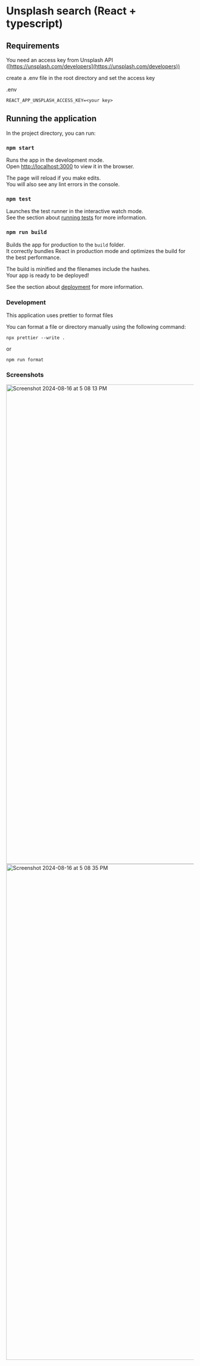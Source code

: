 # Unsplash search (React + typescript)

## Requirements

You need an access key from Unsplash API ([https://unsplash.com/developers](https://unsplash.com/developers))

create a .env file in the root directory and set the access key

.env

```
REACT_APP_UNSPLASH_ACCESS_KEY=<your key>
```

## Running the application

In the project directory, you can run:

### `npm start`

Runs the app in the development mode.\
Open [http://localhost:3000](http://localhost:3000) to view it in the browser.

The page will reload if you make edits.\
You will also see any lint errors in the console.

### `npm test`

Launches the test runner in the interactive watch mode.\
See the section about [running tests](https://facebook.github.io/create-react-app/docs/running-tests) for more information.

### `npm run build`

Builds the app for production to the `build` folder.\
It correctly bundles React in production mode and optimizes the build for the best performance.

The build is minified and the filenames include the hashes.\
Your app is ready to be deployed!

See the section about [deployment](https://facebook.github.io/create-react-app/docs/deployment) for more information.

### Development

This application uses prettier to format files

You can format a file or directory manually using the following command:

```
npx prettier --write .
```

or

```
npm run format
```

### Screenshots

<img width="1285" alt="Screenshot 2024-08-16 at 5 08 13 PM" src="https://github.com/user-attachments/assets/0ac04194-336c-4efd-b776-ab8091cf84d1">
<img width="1329" alt="Screenshot 2024-08-16 at 5 08 35 PM" src="https://github.com/user-attachments/assets/6f99ffe8-a4d9-4a7c-8789-8cc8a55a83d6">



